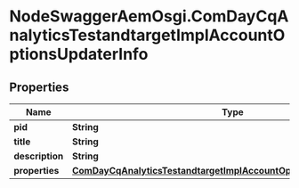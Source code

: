 # NodeSwaggerAemOsgi.ComDayCqAnalyticsTestandtargetImplAccountOptionsUpdaterInfo

## Properties

Name | Type | Description | Notes
------------ | ------------- | ------------- | -------------
**pid** | **String** |  | [optional] 
**title** | **String** |  | [optional] 
**description** | **String** |  | [optional] 
**properties** | [**ComDayCqAnalyticsTestandtargetImplAccountOptionsUpdaterProperties**](ComDayCqAnalyticsTestandtargetImplAccountOptionsUpdaterProperties.md) |  | [optional] 


